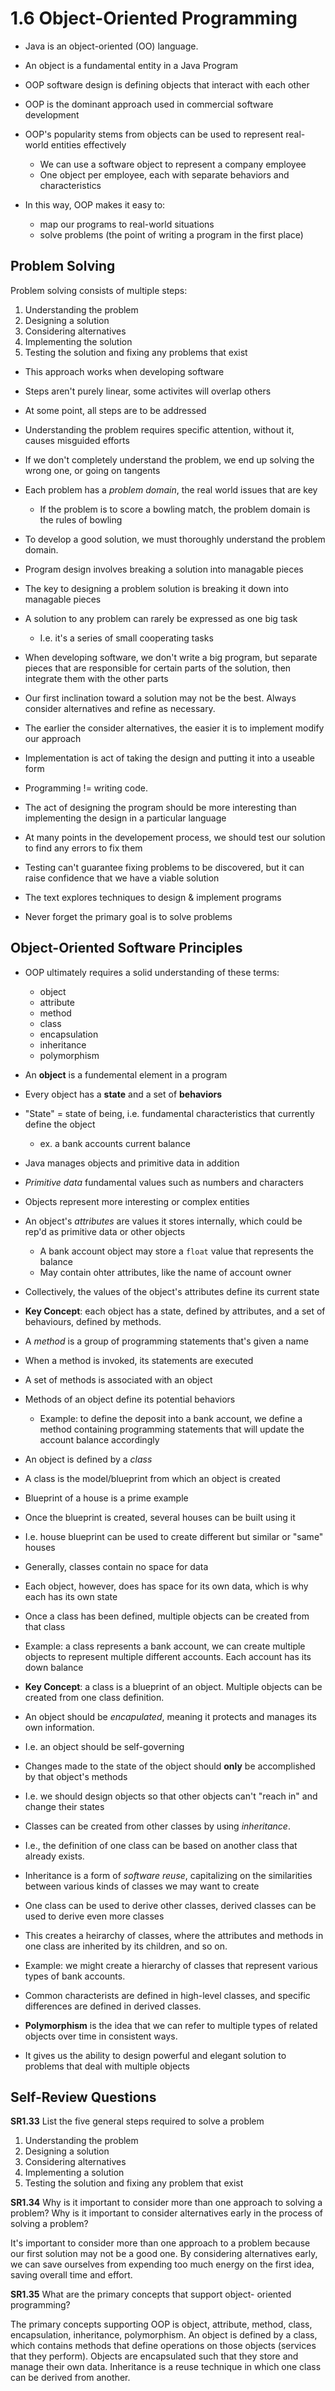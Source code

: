 # 1.6 Object-Oriented Programming
- Java is an object-oriented (OO) language.
- An object is a fundamental entity in a Java Program
- OOP software design is defining objects that interact with each other


- OOP is the dominant approach used in commercial software development


- OOP's popularity stems from objects can be used to represent real-world entities effectively
	- We can use a software object to represent a company employee
	- One object per employee, each with separate behaviors and characteristics
- In this way, OOP makes it easy to:
	- map our programs to real-world situations
	- solve problems (the point of writing a program in the first place)

## Problem Solving
Problem solving consists of multiple steps:
1. Understanding the problem
2. Designing a solution
3. Considering alternatives
4. Implementing the solution
5. Testing the solution and fixing any problems that exist


- This approach works when developing software
- Steps aren't purely linear, some activites will overlap others
- At some point, all steps are to be addressed


- Understanding the problem requires specific attention, without it, causes misguided efforts
- If we don't completely understand the problem, we end up solving the wrong one, or going on tangents
- Each problem has a *problem domain*, the real world issues that are key
	- If the problem is to score a bowling match, the problem domain is the rules of bowling
- To develop a good solution, we must thoroughly understand the problem domain.


- Program design involves breaking a solution into managable pieces
- The key to designing a problem solution is breaking it down into managable pieces
- A solution to any problem can rarely be expressed as one big task
	- I.e. it's a series of small cooperating tasks
- When developing software, we don't write a big program, but separate pieces that are responsible for
certain parts of the solution, then integrate them with the other parts


- Our first inclination toward a solution may not be the best. Always consider alternatives and refine as
necessary.
- The earlier the consider alternatives, the easier it is to implement modify our approach


- Implementation is act of taking the design and putting it into a useable form
- Programming != writing code.
- The act of designing the program should be more interesting than implementing the design in a
particular language


- At many points in the developement process, we should test our solution to find any errors to fix them
- Testing can't guarantee fixing problems to be discovered, but it can raise confidence that we have a
viable solution


- The text explores techniques to design & implement programs
- Never forget the primary goal is to solve problems


## Object-Oriented Software Principles
- OOP ultimately requires a solid understanding of these terms:
	- object
	- attribute
	- method
	- class
	- encapsulation
	- inheritance
	- polymorphism


- An **object** is a fundemental element in a program
- Every object has a **state** and a set of **behaviors**
- "State" = state of being, i.e. fundamental characteristics that currently define the object
	- ex. a bank accounts current balance


- Java manages objects and primitive data in addition
- *Primitive data* fundamental values such as numbers and characters
- Objects represent more interesting or complex entities


- An object's *attributes* are values it stores internally, which could be rep'd as primitive data or other objects
	- A bank account object may store a `float` value that represents the balance
	- May contain ohter attributes, like the name of account owner
- Collectively, the values of the object's attributes define its current state


- **Key Concept**: each object has a state, defined by attributes, and a set of behaviours, defined by
methods.


- A *method* is a group of programming statements that's given a name
- When a method is invoked, its statements are executed
- A set of methods is associated with an object
- Methods of an object define its potential behaviors
	- Example: to define the deposit into a bank account, we define a method containing programming
	statements that will update the account balance accordingly


- An object is defined by a *class*
- A class is the model/blueprint from which an object is created
- Blueprint of a house is a prime example
- Once the blueprint is created, several houses can be built using it
- I.e. house blueprint can be used to create different but similar or "same" houses


- Generally, classes contain no space for data
- Each object, however, does has space for its own data, which is why each has its own state


- Once a class has been defined, multiple objects can be created from that class
- Example: a class represents a bank account, we can create multiple objects to represent
multiple different accounts. Each account has its down balance


- **Key Concept**: a class is a blueprint of an object. Multiple objects can be created from one
class definition.


- An object should be *encapulated*, meaning it protects and manages its own information.
- I.e. an object should be self-governing
- Changes made to the state of the object should **only** be accomplished by that object's methods
- I.e. we should design objects so that other objects can't "reach in" and change their states


- Classes can be created from other classes by using *inheritance*.
- I.e., the definition of one class can be based on another class that already exists.
- Inheritance is a form of *software reuse*, capitalizing on the similarities between various kinds
of classes we may want to create
- One class can be used to derive other classes, derived classes can be used to derive even more classes
- This creates a heirarchy of classes, where the attributes and methods in one class are inherited by
its children, and so on.
- Example: we might create a hierarchy of classes that represent various types of bank accounts.
- Common characterists are defined in high-level classes, and specific differences are defined in
derived classes.


- **Polymorphism** is the idea that we can refer to multiple types of related objects over time
in consistent ways.
- It gives us the ability to design powerful and elegant solution to problems that deal with multiple
objects


## Self-Review Questions
**SR1.33**	List the five general steps required to solve a problem


1. Understanding the problem
2. Designing a solution
3. Considering alternatives
4. Implementing a solution
5. Testing the solution and fixing any problem that exist



**SR1.34**	Why is it important to consider more than one approach to solving a problem?
Why is it important to consider alternatives early in the process of solving a problem?


It's important to consider more than one approach to a problem because our first solution may not be
a good one. By considering alternatives early, we can save ourselves from expending too much energy
on the first idea, saving overall time and effort.


**SR1.35**	What are the primary concepts that support object-
oriented programming?


The primary concepts supporting OOP is object, attribute, method, class, encapsulation, inheritance,
polymorphism. An object is defined by a class, which contains methods that define operations on those
objects (services that they perform). Objects are encapsulated such that they store and manage their
own data. Inheritance is a reuse technique in which one class can be derived from another.
